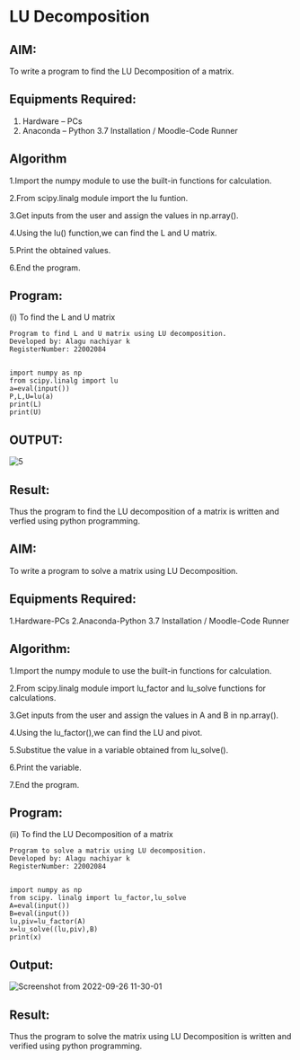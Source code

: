 # LU Decomposition 

## AIM:
To write a program to find the LU Decomposition of a matrix.

## Equipments Required:
1. Hardware – PCs
2. Anaconda – Python 3.7 Installation / Moodle-Code Runner

## Algorithm
1.Import the numpy module to use the built-in functions for calculation.

2.From scipy.linalg module import the lu funtion.

3.Get inputs from the user and assign the values in np.array().

4.Using the lu() function,we can find the L and U matrix.

5.Print the obtained values.

6.End the program.

## Program:

(i) To find the L and U matrix
```
Program to find L and U matrix using LU decomposition.
Developed by: Alagu nachiyar k
RegisterNumber: 22002084


import numpy as np
from scipy.linalg import lu
a=eval(input()) 
P,L,U=lu(a) 
print(L)
print(U)
```

##  OUTPUT:
![5](https://user-images.githubusercontent.com/113497340/192204151-63e761e3-b5b4-4786-ab67-a56168f16660.png)


## Result:
Thus the program to find the LU decomposition of a matrix is written and verfied using python programming.

## AIM:
To write a program to solve a matrix using LU Decomposition.

## Equipments Required:
1.Hardware-PCs
2.Anaconda-Python 3.7 Installation / Moodle-Code Runner

## Algorithm:

1.Import the numpy module to use the built-in functions for calculation.

2.From scipy.linalg module import lu_factor and lu_solve functions for calculations.

3.Get inputs from the user and assign the values in A and B in np.array().

4.Using the lu_factor(),we can find the LU and pivot.

5.Substitue the value in a variable obtained from lu_solve().

6.Print the variable.

7.End the program.

## Program:

(ii) To find the LU Decomposition of a matrix
```
Program to solve a matrix using LU decomposition.
Developed by: Alagu nachiyar k
RegisterNumber: 22002084


import numpy as np
from scipy. linalg import lu_factor,lu_solve
A=eval(input())
B=eval(input())
lu,piv=lu_factor(A)
x=lu_solve((lu,piv),B)
print(x)
```

## Output:
![Screenshot from 2022-09-26 11-30-01](https://user-images.githubusercontent.com/113497340/192203912-7fa77742-6e9e-4254-88b0-3d5a24bfcd20.png)


## Result:
Thus the program to solve the matrix using LU Decomposition is written and verified using python programming.



